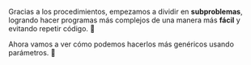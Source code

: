 Gracias a los procedimientos, empezamos a dividir en **subproblemas**, logrando hacer programas más complejos de una manera más **fácil** y evitando repetir código. :raised_hands:

Ahora vamos a ver cómo podemos hacerlos más genéricos usando parámetros. :muscle: